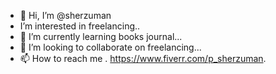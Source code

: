 - 👋 Hi, I’m @sherzuman
-  I’m interested in freelancing..
- 🌱 I’m currently learning books journal...
- 💞️ I’m looking to collaborate on freelancing...
- 📫 How to reach me . https://www.fiverr.com/p_sherzuman.

<!---
sherzuman/sherzuman is a ✨ special ✨ repository because its `README.md` (this file) appears on your GitHub profile.
You can click the Preview link to take a look at your changes.
 https://www.fiverr.com/p_sherzuman-->
